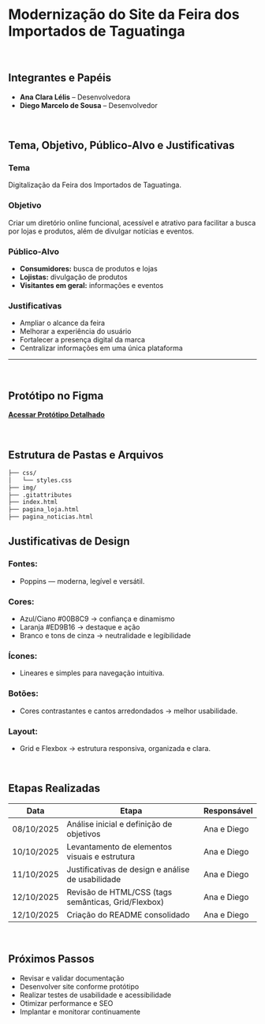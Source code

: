 # Modernização do Site da Feira dos Importados de Taguatinga  

<br>

## Integrantes e Papéis
- **Ana Clara Lélis** – Desenvolvedora  
- **Diego Marcelo de Sousa** – Desenvolvedor  



<br>

## Tema, Objetivo, Público-Alvo e Justificativas  

### **Tema**  
Digitalização da Feira dos Importados de Taguatinga.  

### **Objetivo**  
Criar um diretório online funcional, acessível e atrativo para facilitar a busca por lojas e produtos, além de divulgar notícias e eventos.  

### **Público-Alvo**  
- **Consumidores:** busca de produtos e lojas  
- **Lojistas:** divulgação de produtos  
- **Visitantes em geral:** informações e eventos  

### **Justificativas**  
- Ampliar o alcance da feira  
- Melhorar a experiência do usuário  
- Fortalecer a presença digital da marca  
- Centralizar informações em uma única plataforma  

---
<br>

## Protótipo no Figma  
[**Acessar Protótipo Detalhado**](https://www.figma.com/design/k7QkSJmKcwijSkJKu7ek7H/Prototipo-Site?node-id=0-1&p=f&t=3SYhpRjURF8qGkYw-0)  


<br>

## Estrutura de Pastas e Arquivos  

```bash
├── css/
│   └── styles.css            
├── img/                      
├── .gitattributes            
├── index.html                
├── pagina_loja.html          
├── pagina_noticias.html      
````

## Justificativas de Design
### **Fontes:**  
- Poppins — moderna, legível e versátil.  
### **Cores:**  
- Azul/Ciano #00B8C9 → confiança e dinamismo
- Laranja #ED9B16 → destaque e ação
- Branco e tons de cinza → neutralidade e legibilidade
### **Ícones:**  
- Lineares e simples para navegação intuitiva.
### **Botões:**  
- Cores contrastantes e cantos arredondados → melhor usabilidade.
### **Layout:**  
- Grid e Flexbox → estrutura responsiva, organizada e clara.

<br>

## Etapas Realizadas  

| Data        | Etapa                                                                                 | Responsável  |
|-------------|---------------------------------------------------------------------------------------|--------------|
| 08/10/2025  | Análise inicial e definição de objetivos                                              | Ana e Diego  |
| 10/10/2025  | Levantamento de elementos visuais e estrutura                                         | Ana e Diego  |
| 11/10/2025  | Justificativas de design e análise de usabilidade                                     | Ana e Diego  |
| 12/10/2025  | Revisão de HTML/CSS (tags semânticas, Grid/Flexbox)                                   | Ana e Diego  |
| 12/10/2025  | Criação do README consolidado                                                         | Ana e Diego  |

<br>

## Próximos Passos
- Revisar e validar documentação
- Desenvolver site conforme protótipo
- Realizar testes de usabilidade e acessibilidade
- Otimizar performance e SEO
- Implantar e monitorar continuamente
